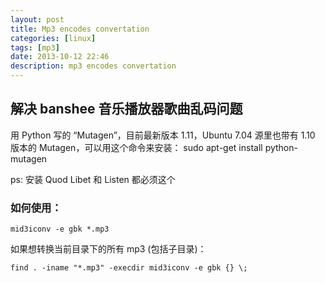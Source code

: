 ```yaml
---
layout: post
title: Mp3 encodes convertation
categories: [linux]
tags: [mp3]
date: 2013-10-12 22:46
description: mp3 encodes convertation
---
```


## 解决 banshee 音乐播放器歌曲乱码问题

用 Python 写的 “Mutagen”，目前最新版本 1.11，Ubuntu 7.04 源里也带有 1.10 版本的 Mutagen，可以用这个命令来安装：
sudo apt-get install python-mutagen

ps: 安装 Quod Libet 和 Listen 都必须这个

### 如何使用：

```
mid3iconv -e gbk *.mp3
```

如果想转换当前目录下的所有 mp3 (包括子目录)：

```
find . -iname "*.mp3" -execdir mid3iconv -e gbk {} \;
```
